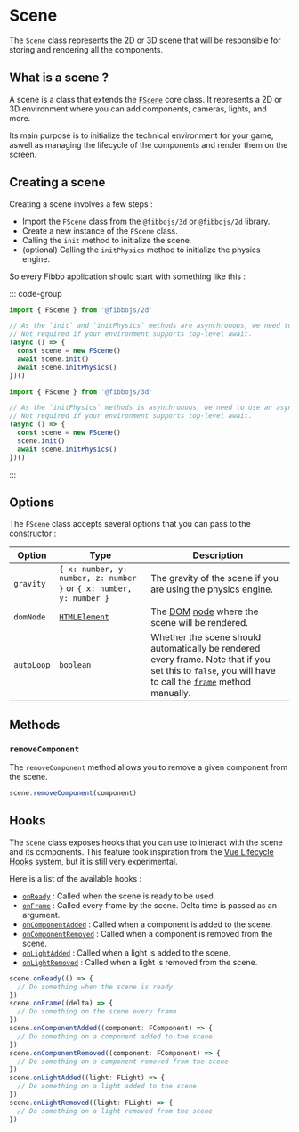 # Scene

The `Scene` class represents the 2D or 3D scene that will be responsible for storing and rendering all the components.

## What is a scene ?

A scene is a class that extends the [`FScene`](/api/core/classes/FScene) core class. It represents a 2D or 3D environment where you can add components, cameras, lights, and more.

Its main purpose is to initialize the technical environment for your game, aswell as managing the lifecycle of the components and render them on the screen.

## Creating a scene

Creating a scene involves a few steps :

- Import the `FScene` class from the `@fibbojs/3d` or `@fibbojs/2d` library.
- Create a new instance of the `FScene` class.
- Calling the `init` method to initialize the scene.
- (optional) Calling the `initPhysics` method to initialize the physics engine.

So every Fibbo application should start with something like this :

::: code-group

```typescript [2d]
import { FScene } from '@fibbojs/2d'

// As the `init` and `initPhysics` methods are asynchronous, we need to use an async function.
// Not required if your environment supports top-level await.
(async () => {
  const scene = new FScene()
  await scene.init()
  await scene.initPhysics()
})()
```

```typescript [3d]
import { FScene } from '@fibbojs/3d'

// As the `initPhysics` methods is asynchronous, we need to use an async function.
// Not required if your environment supports top-level await.
(async () => {
  const scene = new FScene()
  scene.init()
  await scene.initPhysics()
})()
```

:::

## Options

The `FScene` class accepts several options that you can pass to the constructor :

| Option | Type | Description |
| ------ | ---- | ----------- |
| `gravity` | `{ x: number, y: number, z: number }` or `{ x: number, y: number }` | The gravity of the scene if you are using the physics engine. |
| `domNode` | [`HTMLElement`](https://developer.mozilla.org/en-US/docs/Web/API/HTMLElement) | The [DOM](https://developer.mozilla.org/en-US/docs/Glossary/DOM) [node](https://developer.mozilla.org/en-US/docs/Web/API/Node) where the scene will be rendered. |
| `autoLoop` | `boolean` | Whether the scene should automatically be rendered every frame. Note that if you set this to `false`, you will have to call the [`frame`](/api/core/classes/FScene#frame) method manually. |

## Methods

### `removeComponent`

The `removeComponent` method allows you to remove a given component from the scene.

```typescript
scene.removeComponent(component)
```

## Hooks

The `Scene` class exposes hooks that you can use to interact with the scene and its components. This feature took inspiration from the [Vue Lifecycle Hooks](https://vuejs.org/guide/essentials/lifecycle.html) system, but it is still very experimental.

Here is a list of the available hooks :
- [`onReady`](/api/core/classes/FScene#onready) : Called when the scene is ready to be used.
- [`onFrame`](/api/core/classes/FScene#onframe) : Called every frame by the scene. Delta time is passed as an argument.
- [`onComponentAdded`](/api/core/classes/FScene#oncomponentadded) : Called when a component is added to the scene.
- [`onComponentRemoved`](/api/core/classes/FScene#oncomponentremoved) : Called when a component is removed from the scene.
- [`onLightAdded`](/api/core/classes/FScene#onlightadded) : Called when a light is added to the scene.
- [`onLightRemoved`](/api/core/classes/FScene#onlightremoved) : Called when a light is removed from the scene.

```typescript
scene.onReady(() => {
  // Do something when the scene is ready
})
scene.onFrame((delta) => {
  // Do something on the scene every frame
})
scene.onComponentAdded((component: FComponent) => {
  // Do something on a component added to the scene
})
scene.onComponentRemoved((component: FComponent) => {
  // Do something on a component removed from the scene
})
scene.onLightAdded((light: FLight) => {
  // Do something on a light added to the scene
})
scene.onLightRemoved((light: FLight) => {
  // Do something on a light removed from the scene
})
```
